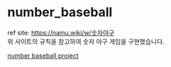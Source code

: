 # number_baseball

ref site: https://namu.wiki/w/숫자야구<br>
위 사이트의 규칙을 참고하여 숫자 야구 게임을 구현했습니다.

[number baseball project](https://pmjuu.github.io/number_baseball/)
